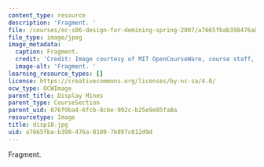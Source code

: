 ```yaml
---
content_type: resource
description: 'Fragment. '
file: /courses/ec-s06-design-for-demining-spring-2007/a7665fbab398476a81097b897c812d9d_disp18.jpg
file_type: image/jpeg
image_metadata:
  caption: Fragment.
  credit: 'Credit: Image courtesy of MIT OpenCourseWare, course staff, and students.'
  image-alt: 'Fragment. '
learning_resource_types: []
license: https://creativecommons.org/licenses/by-nc-sa/4.0/
ocw_type: OCWImage
parent_title: Display Mines
parent_type: CourseSection
parent_uid: 076f9ba4-6fcb-8cbe-992c-b25e9e05fa8a
resourcetype: Image
title: disp18.jpg
uid: a7665fba-b398-476a-8109-7b897c812d9d
---
```

Fragment. 